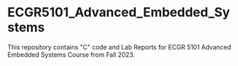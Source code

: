 # ECGR5101_Advanced_Embedded_Systems
This repository contains "C" code and Lab Reports for ECGR 5101 Advanced Embedded Systems Course from Fall 2023.
